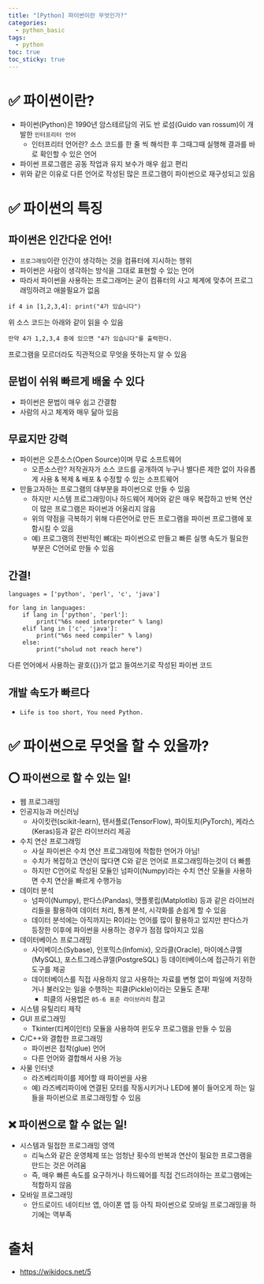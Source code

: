 ```yaml
---
title: "[Python] 파이썬이란 무엇인가?"
categories:
  - python_basic 
tags:
  - python 
toc: true
toc_sticky: true
---
```


# ✅ 파이썬이란?
- 파이썬(Python)은 1990년 암스테르담의 귀도 반 로섬(Guido van rossum)이 개발한 `인터프리터 언어`
  - 인터프리터 언어란? 소스 코드를 한 줄 씩 해석한 후 그때그때 실행해 결과를 바로 확인할 수 있은 언어
- 파이썬 프로그램은 공동 작업과 유지 보수가 매우 쉽고 편리
- 위와 같은 이유로 다른 언어로 작성된 많은 프로그램이 파이썬으로 재구성되고 있음

# ✅ 파이썬의 특징
## 파이썬은 인간다운 언어!
- `프로그래밍`이란 인간이 생각하는 것을 컴퓨터에 지시하는 행위
- 파이썬은 사람이 생각하는 방식을 그대로 표현할 수 있는 언어
- 따라서 파이썬을 사용하는 프로그래머는 굳이 컴퓨터의 사고 체계에 맞추어 프로그래밍하려고 애쓸필요가 없음

```
if 4 in [1,2,3,4]: print("4가 있습니다")
```
위 소스 코드는 아래와 같이 읽을 수 있음
```
만약 4가 1,2,3,4 중에 있으면 "4가 있습니다"를 출력한다.
```
프로그램을 모르더라도 직관적으로 무엇을 뜻하는지 알 수 있음

## 문법이 쉬워 빠르게 배울 수 있다
- 파이썬은 문법이 매우 쉽고 간결함
- 사람의 사고 체계와 매우 닮아 있음

## 무료지만 강력
- 파이썬은 오픈소스(Open Source)이며 무료 소프트웨어
  - 오픈소스란? 저작권자가 소스 코드를 공개하여 누구나 별다른 제한 없이 자유롭게 사용 & 복제 & 배포 & 수정할 수 있는 소프트웨어
- 만들고자하는 프로그램의 대부분을 파이썬으로 만들 수 있음
  - 하지만 시스템 프로그래밍이나 하드웨어 제어와 같은 매우 복잡하고 반복 연산이 많은 프로그램은 파이썬과 어울리지 않음
  - 위의 약점을 극복하기 위해 다른언어로 만든 프로그램을 파이썬 프로그램에 포함시킬 수 있음
  - 예) 프로그램의 전반적인 뼈대는 파이썬으로 만들고 빠른 실행 속도가 필요한 부분은 C언어로 만들 수 있음

## 간결!
```
languages = ['python', 'perl', 'c', 'java']

for lang in languages:
    if lang in ['python', 'perl']:
        print("%6s need interpreter" % lang)
    elif lang in ['c', 'java']:
        print("%6s need compiler" % lang)
    else:
        print("sholud not reach here")
```
다른 언어에서 사용하는 괄호({})가 없고 들여쓰기로 작성된 파이썬 코드

## 개발 속도가 빠르다
- `Life is too short, You need Python.`

# ✅ 파이썬으로 무엇을 할 수 있을까?
## ⭕️ 파이썬으로 할 수 있는 일!
- 웹 프로그래밍
- 인공지능과 머신러닝
  - 사이킷런(scikit-learn), 텐서플로(TensorFlow), 파이토치(PyTorch), 케라스(Keras)등과 같은 라이브러리 제공
- 수치 연산 프로그래밍
  - 사실 파이썬은 수치 연산 프로그래밍에 적합한 언어가 아님!
  - 수치가 복잡하고 연산이 많다면 C와 같은 언어로 프로그래밍하는것이 더 빠름
  - 하지만 C언어로 작성된 모듈인 넘파이(Numpy)라는 수치 연산 모듈을 사용하면 수치 연산을 빠르게 수행가능
- 데이터 분석
  - 넘파이(Numpy), 판다스(Pandas), 맷플롯립(Matplotlib) 등과 같은 라이브러리들을 활용하여 데이터 처리, 통계 분석, 시각화를 손쉽게 할 수 있음
  - 데이터 분석에는 아직까지는 R이라는 언어를 많이 활용하고 있지만 판다스가 등장한 이후에 파이썬을 사용하는 경우가 점점 많아지고 있음
- 데이터베이스 프로그래밍
  - 사이베이스(Sybase), 인포믹스(Infomix), 오라클(Oracle), 마이에스큐엘(MySQL), 포스트그레스큐엘(PostgreSQL) 등 데이터베이스에 접근하기 위한 도구를 제공
  - 데이터베이스를 직접 사용하지 않고 사용하는 자료를 변형 없이 파일에 저장하거나 불러오는 일을 수행하는 피클(Pickle)이라는 모듈도 존재!
    - 피클의 사용법은 `05-6 표준 라이브러리` 참고
- 시스템 유틸리티 제작
- GUI 프로그래밍
  - Tkinter(티케이인터) 모듈을 사용하여 윈도우 프로그램을 만들 수 있음
- C/C++와 결합한 프로그래밍
  - 파이썬은 접착(glue) 언어
  - 다른 언어와 결합해서 사용 가능
- 사물 인터넷
  - 라즈베리파이를 제어할 때 파이썬을 사용
  - 예) 라즈베리파이에 연결된 모터를 작동시키거나 LED에 불이 들어오게 하는 일들을 파이썬으로 프로그래밍할 수 있음

## ❌ 파이썬으로 할 수 없는 일!
- 시스템과 밀접한 프로그래밍 영역
  - 리눅스와 같은 운영체제 또는 엄청난 횟수의 반복과 연산이 필요한 프로그램을 만드는 것은 어려움
  - 즉, 매우 빠른 속도를 요구하거나 하드웨어를 직접 건드려야하는 프로그램에는 적합하지 않음
- 모바일 프로그래밍
  - 안드로이드 네이티브 앱, 아이폰 앱 등 아직 파이썬으로 모바일 프로그래밍을 하기에는 역부족

# 출처
- https://wikidocs.net/5
